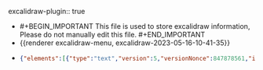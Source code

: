 excalidraw-plugin:: true

- #+BEGIN_IMPORTANT
  This file is used to store excalidraw information, Please do not manually edit this file.
  #+END_IMPORTANT
- {{renderer excalidraw-menu, excalidraw-2023-05-16-10-41-35}}
- ```json
  {"elements":[{"type":"text","version":5,"versionNonce":847878561,"isDeleted":false,"id":"DEGf3LCWCes1pw4RjvEG_","fillStyle":"hachure","strokeWidth":1,"strokeStyle":"solid","roughness":1,"opacity":100,"angle":0,"x":392.97308349609375,"y":302.22088623046875,"strokeColor":"#000000","backgroundColor":"transparent","width":31.879959106445312,"height":25,"seed":1561945775,"groupIds":[],"roundness":null,"boundElements":[{"id":"arqZWp7Wm5f1Q4WeEfY2k","type":"arrow"}],"updated":1684226521934,"link":null,"locked":false,"fontSize":20,"fontFamily":1,"text":"foo","textAlign":"left","verticalAlign":"top","containerId":null,"originalText":"foo","lineHeight":1.25,"baseline":17},{"type":"text","version":5,"versionNonce":407354753,"isDeleted":false,"id":"VbRy4p5s6pCsCzLVVPth_","fillStyle":"hachure","strokeWidth":1,"strokeStyle":"solid","roughness":1,"opacity":100,"angle":0,"x":574.4061889648438,"y":308.16168212890625,"strokeColor":"#000000","backgroundColor":"transparent","width":32.0999755859375,"height":25,"seed":1067623297,"groupIds":[],"roundness":null,"boundElements":[{"id":"arqZWp7Wm5f1Q4WeEfY2k","type":"arrow"}],"updated":1684226521934,"link":null,"locked":false,"fontSize":20,"fontFamily":1,"text":"bar","textAlign":"left","verticalAlign":"top","containerId":null,"originalText":"bar","lineHeight":1.25,"baseline":17},{"type":"arrow","version":91,"versionNonce":1061000975,"isDeleted":false,"id":"arqZWp7Wm5f1Q4WeEfY2k","fillStyle":"hachure","strokeWidth":1,"strokeStyle":"solid","roughness":1,"opacity":100,"angle":0,"x":433.5993957519531,"y":312.4407653808594,"strokeColor":"#000000","backgroundColor":"transparent","width":128.92160034179688,"height":1.72589111328125,"seed":643324239,"groupIds":[],"roundness":{"type":2},"boundElements":[],"updated":1684226521941,"link":null,"locked":false,"startBinding":{"elementId":"DEGf3LCWCes1pw4RjvEG_","focus":-0.20534255802039741,"gap":8.746353149414062},"endBinding":{"elementId":"VbRy4p5s6pCsCzLVVPth_","focus":0.48140930516302005,"gap":11.88519287109375},"lastCommittedPoint":null,"startArrowhead":null,"endArrowhead":"arrow","points":[[0,0],[128.92160034179688,1.72589111328125]]}],"files":{},"appState":{"gridSize":null,"viewBackgroundColor":"#ffffff"}}
  ```
